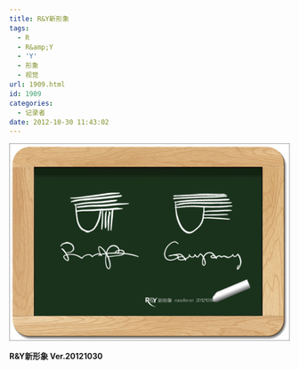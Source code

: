 ```yaml
---
title: R&Y新形象
tags:
  - R
  - R&amp;Y
  - 'Y'
  - 形象
  - 视觉
url: 1909.html
id: 1909
categories:
  - 记录者
date: 2012-10-30 11:43:02
---
```


[![](/images/uploads/2012/10/RY新形象-20121030.jpg "RY新形象 20121030")](/images/uploads/2012/10/RY新形象-20121030.jpg)

**R&Y新形象 Ver.20121030**